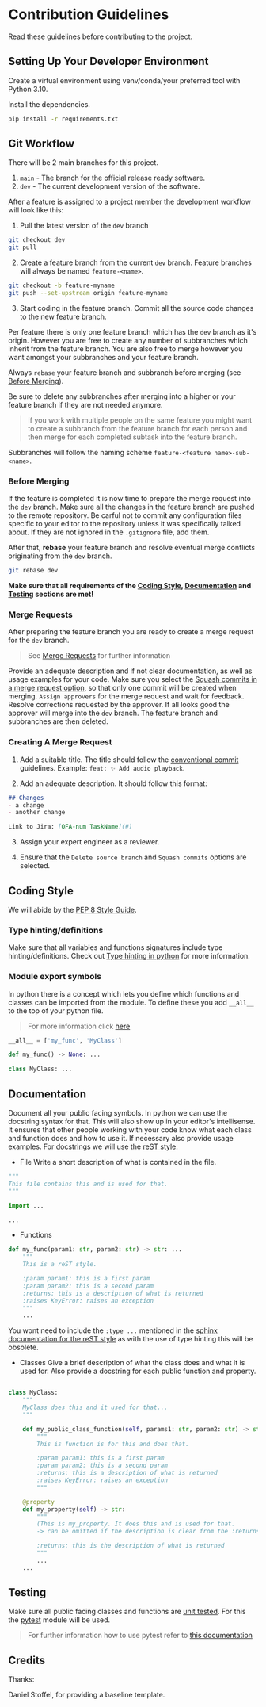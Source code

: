 # Contribution Guidelines

Read these guidelines before contributing to the project.

## Setting Up Your Developer Environment

Create a virtual environment using venv/conda/your preferred tool with Python 3.10.

Install the dependencies.
```bash
pip install -r requirements.txt
```

## Git Workflow

There will be 2 main branches for this project.

1. `main` - The branch for the official release ready software.
1. `dev` - The current development version of the software.

After a feature is assigned to a project member the development workflow will look like this:

1. Pull the latest version of the `dev` branch

```bash
git checkout dev
git pull
```

2. Create a feature branch from the current `dev` branch. Feature branches will always be named `feature-<name>`.

```bash
git checkout -b feature-myname
git push --set-upstream origin feature-myname
```

3. Start coding in the feature branch. Commit all the source code changes to the new feature branch.

Per feature there is only one feature branch which has the `dev` branch as it's origin. However you are free to create any number of subbranches which inherit from the feature branch. You are also free to merge however you want amongst your subbranches and your feature branch.

Always `rebase` your feature branch and subbranch before merging (see [Before Merging](#before-merging)).

Be sure to delete any subbranches after merging into a higher or your feature branch if they are not needed anymore.

> If you work with multiple people on the same feature you might want to create a subbranch from the feature branch for each person and then merge for each completed subtask into the feature branch.

Subbranches will follow the naming scheme `feature-<feature name>-sub-<name>`.

### Before Merging

If the feature is completed it is now time to prepare the merge request into the `dev` branch. Make sure all the changes in the feature branch are pushed to the remote repository. Be carful not to commit any configuration files specific to your editor to the repository unless it was specifically talked about. If they are not ignored in the `.gitignore` file, add them.

After that, **rebase** your feature branch and resolve eventual merge conflicts originating from the `dev` branch.

```bash
git rebase dev
```

**Make sure that all requirements of the [Coding Style](#coding-style), [Documentation](#documentation) and [Testing](#testing) sections are met!**

### Merge Requests

After preparing the feature branch you are ready to create a merge request for the `dev` branch.

> See [Merge Requests](https://docs.gitlab.com/ee/user/project/merge_requests/) for further information

Provide an adequate description and if not clear documentation, as well as usage examples for your code. Make sure you select the [Squash commits in a merge request option](https://docs.gitlab.com/ee/user/project/merge_requests/squash_and_merge.html#set-default-squash-options-for-a-merge-request), so that only one commit will be created when merging. `Assign approvers` for the merge request and wait for feedback.
Resolve corrections requested by the approver.
If all looks good the approver will merge into the `dev` branch. The feature branch and subbranches are then deleted.

### Creating A Merge Request

1. Add a suitable title. The title should follow the [conventional commit](https://www.conventionalcommits.org/en/v1.0.0/) guidelines. Example: `feat: ✨ Add audio playback`.

2. Add an adequate description. It should follow this format:

```md
## Changes
- a change
- another change

Link to Jira: [OFA-num TaskName](#)
```

3. Assign your expert engineer as a reviewer.

4. Ensure that the `Delete source branch` and `Squash commits` options are selected.

## Coding Style

We will abide by the [PEP 8 Style Guide](https://peps.python.org/pep-0008/).

### Type hinting/definitions

Make sure that all variables and functions signatures include type hinting/definitions. Check out [Type hinting in python](https://mypy.readthedocs.io/en/stable/cheat_sheet_py3.html) for more information.

### Module export symbols

In python there is a concept which lets you define which functions and classes can be imported from the module. To define these you add `__all__` to the top of your python file.

> For more information click [here](https://www.geeksforgeeks.org/python-__all__/)

```python
__all__ = ['my_func', 'MyClass']

def my_func() -> None: ...

class MyClass: ...
```

## Documentation

Document all your public facing symbols. In python we can use the docstring syntax for that. This will also show up in your editor's intellisense. It ensures that other people working with your code know what each class and function does and how to use it. If necessary also provide usage examples.
For [docstrings](https://peps.python.org/pep-0257/) we will use the [reST style](https://sphinx-rtd-tutorial.readthedocs.io/en/latest/docstrings.html):

- File
  Write a short description of what is contained in the file.

```python
"""
This file contains this and is used for that.
"""

import ...

...
```

- Functions

```python
def my_func(param1: str, param2: str) -> str: ...
    """
    This is a reST style.

    :param param1: this is a first param
    :param param2: this is a second param
    :returns: this is a description of what is returned
    :raises KeyError: raises an exception
    """
    ...
```

You wont need to include the `:type ...` mentioned in the [sphinx documentation for the reST style](https://sphinx-rtd-tutorial.readthedocs.io/en/latest/docstrings.html) as with the use of type hinting this will be obsolete.

- Classes
  Give a brief description of what the class does and what it is used for. Also provide a docstring for each public function and property.

```python

class MyClass:
    """
    MyClass does this and it used for that...
    """

    def my_public_class_function(self, params1: str, param2: str) -> str:
        """
        This is function is for this and does that.

        :param param1: this is a first param
        :param param2: this is a second param
        :returns: this is a description of what is returned
        :raises KeyError: raises an exception
        """

    @property
    def my_property(self) -> str:
        """
        (This is my_property. It does this and is used for that.
        -> can be omitted if the description is clear from the :returns section)

        :returns: this is the description of what is returned
        """
        ...
    ...

```

## Testing

Make sure all public facing classes and functions are [unit tested](https://en.wikipedia.org/wiki/Unit_testing). For this the [pytest](https://docs.pytest.org/en/7.2.x/) module will be used.

> For further information how to use pytest refer to [this documentation](https://docs.pytest.org/en/7.2.x/)

## Credits

Thanks:

Daniel Stoffel, for providing a baseline template.
